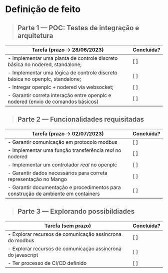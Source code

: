 # Definição de feito

> ## Parte 1 — POC: Testes de integração e arquitetura

| Tarefa (prazo → 28/06/2023)                                                      | Concluída? |
| -------------------------------------------------------------------------------- | ---------- |
| - Implementar uma planta de controle discreto básica no nodered, standalone;     | [ ]        |
| - Implementar uma lógica de controle discreto básica no openplc, standalone;     | [ ]        |
| - Intregar openplc + nodered via websocket;                                      | [ ]        |
| - Garantir correta interação entre openplc e nodered (envio de comandos básicos) | [ ]        |



> ## Parte 2 — Funcionalidades requisitadas

| Tarefa (prazo → 02/07/2023)                                                       | Concluída? |
| --------------------------------------------------------------------------------- | ---------- |
| - Garantir comunicação em protocolo modbus                                        | [ ]        |
| - Implementar uma função transferência *real* no nodered                          | [ ]        |
| - Implementar um controlador *real* no openplc                                    | [ ]        |
| - Garantir dados necessários para correta representação no Mango                  | [ ]        |
| - Garantir documentação e procedimentos para construção de ambiente em containers | [ ]        |



> ## Parte 3 — Explorando possibildiades

| Tarefa (sem prazo)                                          | Concluída? |
| ----------------------------------------------------------- | ---------- |
| - Explorar recursos de comunicação assíncrona do modbus     | [ ]        |
| - Explorar recursos de comunicação assíncrona do javascript | [ ]        |
| - Ter processo de CI/CD definido                            | [ ]        |